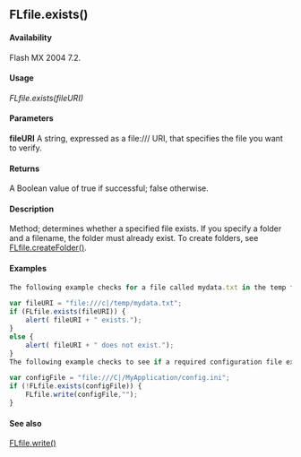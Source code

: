 ## FLfile.exists()

#### Availability

Flash MX 2004 7.2.

#### Usage

*FLfile.exists(fileURI)*

#### Parameters

**fileURI** A string, expressed as a file:/// URI, that specifies the file you want to verify.

#### Returns

A Boolean value of true if successful; false otherwise.

#### Description

Method; determines whether a specified file exists. If you specify a folder and a filename, the folder must already exist. To create folders, see [FLfile.createFolder()](../FLfile_object/FLfile1.md).

#### Examples

```javascript
The following example checks for a file called mydata.txt in the temp folder and displays an alert box indicating whether the file exists:

var fileURI = "file:///c|/temp/mydata.txt"; 
if (FLfile.exists(fileURI)) {
    alert( fileURI + " exists.");
}
else {
    alert( fileURI + " does not exist.");
}
The following example checks to see if a required configuration file exists in the MyApplication folder. If the file doesn’t exist, it is created.

var configFile = "file:///C|/MyApplication/config.ini"; 
if (!FLfile.exists(configFile)) {
    FLfile.write(configFile,"");
}

```
#### See also

[FLfile.write()](../FLfile_object/FLfile15.md)
